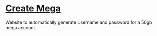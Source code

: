 # [Create Mega](http://createmega.xyz)
Website to automatically generate username and password for a 50gb mega account.
